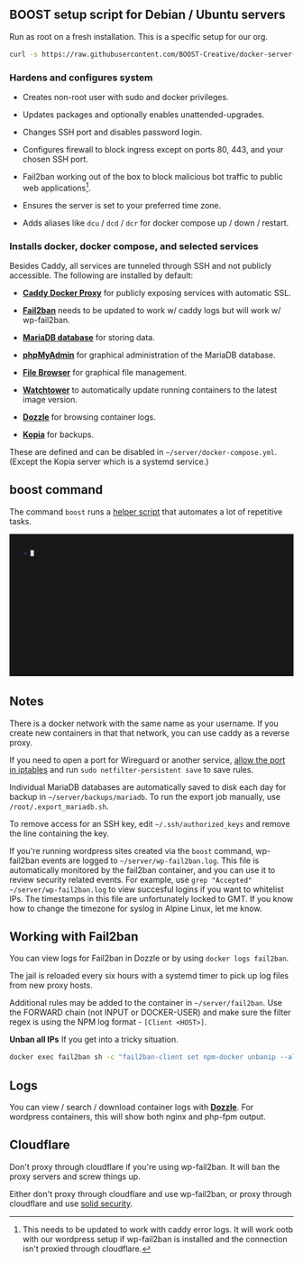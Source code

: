 ## BOOST setup script for Debian / Ubuntu servers

Run as root on a fresh installation. This is a specific setup for our org.

```bash
curl -s https://raw.githubusercontent.com/BOOST-Creative/docker-server-setup-caddy/main/setup.sh > setup.sh && chmod +x ./setup.sh && ./setup.sh
```

### Hardens and configures system

- Creates non-root user with sudo and docker privileges.

- Updates packages and optionally enables unattended-upgrades.

- Changes SSH port and disables password login.

- Configures firewall to block ingress except on ports 80, 443, and your chosen SSH port.

- Fail2ban working out of the box to block malicious bot traffic to public web applications[^f2b].

- Ensures the server is set to your preferred time zone.

- Adds aliases like `dcu` / `dcd` / `dcr` for docker compose up / down / restart.

### Installs docker, docker compose, and selected services

Besides Caddy, all services are tunneled through SSH and not publicly accessible. The following are installed by default:

- **[Caddy Docker Proxy](https://github.com/lucaslorentz/caddy-docker-proxy)** for publicly exposing services with automatic SSL.

- **[Fail2ban](https://github.com/crazy-max/docker-fail2ban)** needs to be updated to work w/ caddy logs but will work w/ wp-fail2ban.

- **[MariaDB database](https://hub.docker.com/r/linuxserver/mariadb)** for storing data.

- **[phpMyAdmin](https://hub.docker.com/r/linuxserver/phpmyadmin)** for graphical administration of the MariaDB database.

- **[File Browser](https://github.com/filebrowser/filebrowser)** for graphical file management.

- **[Watchtower](https://github.com/containrrr/watchtower)** to automatically update running containers to the latest image version.

- **[Dozzle](https://github.com/amir20/dozzle)** for browsing container logs.

- **[Kopia](https://github.com/kopia/kopia)** for backups.

These are defined and can be disabled in `~/server/docker-compose.yml`. (Except the Kopia server which is a systemd service.)

## boost command

The command `boost` runs a [helper script](https://github.com/BOOST-Creative/boost-server-cli) that automates a lot of repetitive tasks.

![CLI example gif](https://raw.githubusercontent.com/BOOST-Creative/boost-server-cli/main/assets/example.gif)

## Notes

There is a docker network with the same name as your username. If you create new containers in that that network, you can use caddy as a reverse proxy.

If you need to open a port for Wireguard or another service, [allow the port in iptables](https://www.digitalocean.com/community/tutorials/iptables-essentials-common-firewall-rules-and-commands) and run `sudo netfilter-persistent save` to save rules.

Individual MariaDB databases are automatically saved to disk each day for backup in `~/server/backups/mariadb`. To run the export job manually, use `/root/.export_mariadb.sh`.

To remove access for an SSH key, edit `~/.ssh/authorized_keys` and remove the line containing the key.

If you're running wordpress sites created via the `boost` command, wp-fail2ban events are logged to `~/server/wp-fail2ban.log`. This file is automatically monitored by the fail2ban container, and you can use it to review security related events. For example, use `grep "Accepted" ~/server/wp-fail2ban.log` to view succesful logins if you want to whitelist IPs. The timestamps in this file are unfortunately locked to GMT. If you know how to change the timezone for syslog in Alpine Linux, let me know.

## Working with Fail2ban

You can view logs for Fail2ban in Dozzle or by using `docker logs fail2ban`.

The jail is reloaded every six hours with a systemd timer to pick up log files from new proxy hosts.

Additional rules may be added to the container in `~/server/fail2ban`. Use the FORWARD chain (not INPUT or DOCKER-USER) and make sure the filter regex is using the NPM log format - `[Client <HOST>]`.

**Unban all IPs** If you get into a tricky situation.

```bash
docker exec fail2ban sh -c "fail2ban-client set npm-docker unbanip --all"
```

## Logs

You can view / search / download container logs with **[Dozzle](http://localhost:6905)**. For wordpress containers, this will show both nginx and php-fpm output.

## Cloudflare

Don't proxy through cloudflare if you're using wp-fail2ban. It will ban the proxy servers and screw things up.

Either don't proxy through cloudflare and use wp-fail2ban, or proxy through cloudflare and use [solid security](https://wordpress.org/plugins/better-wp-security/).

[^f2b]: This needs to be updated to work with caddy error logs. It will work ootb with our wordpress setup if wp-fail2ban is installed and the connection isn't proxied through cloudflare.
